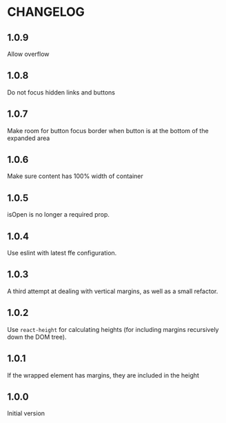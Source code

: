 # CHANGELOG

## 1.0.9
Allow overflow

## 1.0.8
Do not focus hidden links and buttons

## 1.0.7
Make room for button focus border when button is at the bottom of the expanded area

## 1.0.6
Make sure content has 100% width of container

## 1.0.5
isOpen is no longer a required prop.

## 1.0.4
Use eslint with latest ffe configuration.

## 1.0.3
A third attempt at dealing with vertical margins, as well as a small refactor.

## 1.0.2
Use `react-height` for calculating heights (for including margins recursively down the DOM tree).

## 1.0.1
If the wrapped element has margins, they are included in the height

## 1.0.0
Initial version
